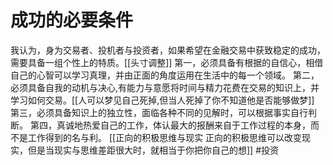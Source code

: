 # 成功的必要条件
我认为，身为交易者、投机者与投资者，如果希望在金融交易中获致稳定的成功，需要具备一组个性上的特质。[[头寸调整]]
第一，必须具备有根据的自信心，相借自己的心智可以学习真理，并由正面的角度运用在生活中的每一个领域。
第二，必须具备自我的动机与决心,有能力与意愿将时间与精力花费在交易的知识上，并学习如何交易。[[人可以梦见自己死掉,但当人死掉了你不知道他是否能够做梦]]
第三，必须具备知识上的独立性，面临各种不同的见解时，可以根据事实自行判断。
第四，真诚地热爱自己的工作，体认最大的报酬来自于工作过程的本身，而不是工作得到的名与利。
[[正向的积极思维与现实 正向的积极思维可以改变现实，但是当现实与思维差距很大时，就相当于你把你自己的想]]
#投资 